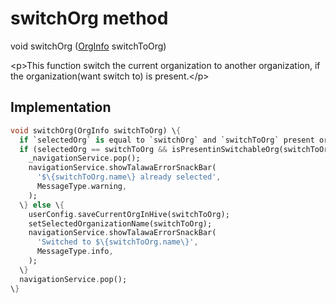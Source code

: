 


# switchOrg method








void switchOrg
([OrgInfo](../../models_organization_org_info/OrgInfo-class.md) switchToOrg)





\<p\>This function switch the current organization to another organization,
if the organization(want switch to) is present.\</p\>



## Implementation

```dart
void switchOrg(OrgInfo switchToOrg) \{
  if `selectedOrg` is equal to `switchOrg` and `switchToOrg` present or not.
  if (selectedOrg == switchToOrg && isPresentinSwitchableOrg(switchToOrg)) \{
    _navigationService.pop();
    navigationService.showTalawaErrorSnackBar(
      '$\{switchToOrg.name\} already selected',
      MessageType.warning,
    );
  \} else \{
    userConfig.saveCurrentOrgInHive(switchToOrg);
    setSelectedOrganizationName(switchToOrg);
    navigationService.showTalawaErrorSnackBar(
      'Switched to $\{switchToOrg.name\}',
      MessageType.info,
    );
  \}
  navigationService.pop();
\}
```







